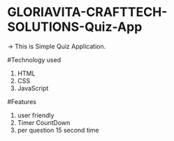 # GLORIAVITA-CRAFTTECH-SOLUTIONS-Quiz-App

-> This is Simple Quiz Application.

#Technology used

1. HTML
2. CSS
3. JavaScript

#Features

1. user friendly
2. Timer CountDown
3. per question 15 second time
